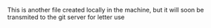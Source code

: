 This is another file created locally in the machine, but it will soon be transmited to the git server for letter use
